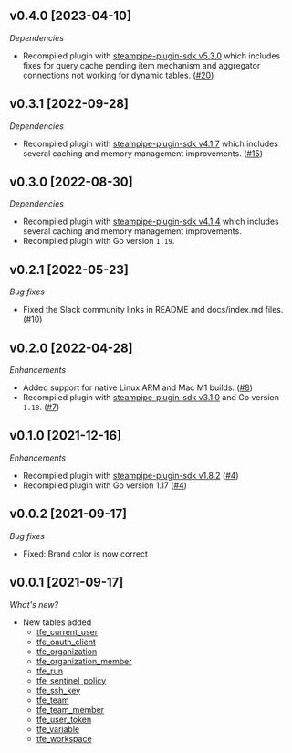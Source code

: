 ## v0.4.0 [2023-04-10]

_Dependencies_

- Recompiled plugin with [steampipe-plugin-sdk v5.3.0](https://github.com/turbot/steampipe-plugin-sdk/blob/main/CHANGELOG.md#v530-2023-03-16) which includes fixes for query cache pending item mechanism and aggregator connections not working for dynamic tables. ([#20](https://github.com/turbot/steampipe-plugin-tfe/pull/20))

## v0.3.1 [2022-09-28]

_Dependencies_

- Recompiled plugin with [steampipe-plugin-sdk v4.1.7](https://github.com/turbot/steampipe-plugin-sdk/blob/main/CHANGELOG.md#v417-2022-09-08) which includes several caching and memory management improvements. ([#15](https://github.com/turbot/steampipe-plugin-tfe/pull/15))

## v0.3.0 [2022-08-30]

_Dependencies_

- Recompiled plugin with [steampipe-plugin-sdk v4.1.4](https://github.com/turbot/steampipe-plugin-sdk/blob/main/CHANGELOG.md#v414-2022-08-26) which includes several caching and memory management improvements.
- Recompiled plugin with Go version `1.19`.

## v0.2.1 [2022-05-23]

_Bug fixes_

- Fixed the Slack community links in README and docs/index.md files. ([#10](https://github.com/turbot/steampipe-plugin-tfe/pull/10))

## v0.2.0 [2022-04-28]

_Enhancements_

- Added support for native Linux ARM and Mac M1 builds. ([#8](https://github.com/turbot/steampipe-plugin-tfe/pull/8))
- Recompiled plugin with [steampipe-plugin-sdk v3.1.0](https://github.com/turbot/steampipe-plugin-sdk/blob/main/CHANGELOG.md#v310--2022-03-30) and Go version `1.18`. ([#7](https://github.com/turbot/steampipe-plugin-tfe/pull/7))

## v0.1.0 [2021-12-16]

_Enhancements_

- Recompiled plugin with [steampipe-plugin-sdk v1.8.2](https://github.com/turbot/steampipe-plugin-sdk/blob/main/CHANGELOG.md#v182--2021-11-22) ([#4](https://github.com/turbot/steampipe-plugin-tfe/pull/4))
- Recompiled plugin with Go version 1.17 ([#4](https://github.com/turbot/steampipe-plugin-tfe/pull/4))

## v0.0.2 [2021-09-17]

_Bug fixes_

- Fixed: Brand color is now correct

## v0.0.1 [2021-09-17]

_What's new?_

- New tables added
  - [tfe_current_user](https://hub.steampipe.io/plugins/turbot/tfe/tables/tfe_current_user)
  - [tfe_oauth_client](https://hub.soauth_clientpipe.io/plugins/turbot/tfe/tables/tfe_oauth_client)
  - [tfe_organization](https://hub.sorganizationpipe.io/plugins/turbot/tfe/tables/tfe_organization)
  - [tfe_organization_member](https://hub.steampipe.io/plugins/turbot/tfe/tables/tfe_organization_member)
  - [tfe_run](https://hub.srunpipe.io/plugins/turbot/tfe/tables/tfe_run)
  - [tfe_sentinel_policy](https://hub.ssentinel_policypipe.io/plugins/turbot/tfe/tables/tfe_sentinel_policy)
  - [tfe_ssh_key](https://hub.sssh_keypipe.io/plugins/turbot/tfe/tables/tfe_ssh_key)
  - [tfe_team](https://hub.steampipe.io/plugins/turbot/tfe/tables/tfe_team)
  - [tfe_team_member](https://hub.steam_memberpipe.io/plugins/turbot/tfe/tables/tfe_team_member)
  - [tfe_user_token](https://hub.suser_tokenpipe.io/plugins/turbot/tfe/tables/tfe_user_token)
  - [tfe_variable](https://hub.svariablepipe.io/plugins/turbot/tfe/tables/tfe_variable)
  - [tfe_workspace](https://hub.sworkspacepipe.io/plugins/turbot/tfe/tables/tfe_workspace)
